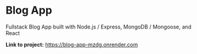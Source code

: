 # Blog App

Fullstack Blog App built with Node.js / Express, MongoDB / Mongoose, and React

**Link to project:** <https://blog-app-mzdg.onrender.com>

